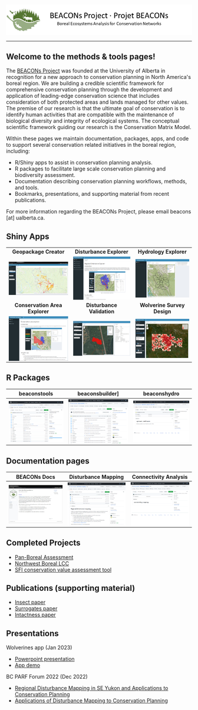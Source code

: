 <center><img src="pics/bp_banner.png" alt="BEACONs Project"></center>
<hr>

## Welcome to the methods & tools pages!

The [BEACONs Project](https://beaconsproject.ualberta.ca/) was founded at the University of Alberta in recognition for a new approach to conservation planning in North America's boreal region. We are building a credible scientific framework for comprehensive conservation planning through the development and application of leading-edge conservation science that includes consideration of both protected areas and lands managed for other values. The premise of our research is that the ultimate goal of conservation is to identify human activities that are compatible with the maintenance of biological diversity and integrity of ecological systems. The conceptual scientific framework guiding our research is the Conservation Matrix Model.

Within these pages we maintain documentation, packages, apps, and code to support several conservation related initiatives in the boreal region, including:
* R/Shiny apps to assist in conservation planning analysis.
* R packages to facilitate large scale conservation planning and biodiversity assessment.
* Documentation describing conservation planning workflows, methods, and tools.
* Bookmarks, presentations, and supporting material from recent publications.

For more information regarding the BEACONs Project, please email beacons [at] ualberta.ca.

## Shiny Apps

|  |  |  |
| :---: | :---: | :---: |
| **Geopackage Creator** | **Disturbance Explorer** | **Hydrology Explorer** |
|<a href="https://beaconsproject.shinyapps.io/geopackage_creator/" target="_blank"><img align="center" src="pics/geopackage_creator.jpg" width="300"></a> | <a href="https://beaconsproject.shinyapps.io/disturbance_explorer/" target="_blank"><img align="center" src="pics/regional_disturbance_explorer.png" width="300"></a> | <a href="https://beaconsproject.shinyapps.io/beaconshydro_explorer/" target="_blank"><img align="center" src="pics/hydrology_explorer.jpg" width="300"></a> |
| **Conservation Area Explorer** | **Disturbance Validation** | **Wolverine Survey Design** |
| <a href="https://beaconsproject.shinyapps.io/conservation_area_explorer" target="_blank"><img align="center" src="pics/conservation_area_explorer.png" width="300"></a> | <a href="https://beaconsproject.shinyapps.io/disturbance_validation/" target="_blank"><img align="center" src="pics/disturbance_validation.jpg" width="300"></a> | <a href="https://beaconsproject.shinyapps.io/wolverines/" target="_blank"><img align="center" src="pics/wolverines.png" width="300"></a> |

## R Packages

| **beaconstools** | **beaconsbuilder]** | **beaconshydro** |
| :---: | :---: | :---: |
| <a href="https://github.com/beaconsproject/beaconstools"><img align="center" src="pics/beaconstools.png" width="300"></a> | <a href="https://github.com/beaconsproject/beaconsbuilder"><img align="center" src="pics/beaconsbuilder.png" width="300"></a> | <a href="https://github.com/beaconsproject/beaconshydro"><img align="center" src="pics/BEACONs-upstream-catchments.png" width="300"></a> |

## Documentation pages

| **BEACONs Docs** | **Disturbance Mapping** | **Connectivity Analysis** |
| :---: | :---: | :---: |
| <a href="https://beaconsproject.github.io/beacons_docs/"><img align="center" src="pics/beacons_docs.jpg" width="300"></a> | <a href="https://github.com/beaconsproject/disturbance_mapping"><img align="center" src="pics/disturbance_mapping.png" width="300"></a> | <a href="https://github.com/beaconsproject/connectivity_analysis"><img align="center" src="pics/connectivity_analysis.png" width="300"></a> |

## Completed Projects

- [Pan-Boreal Assessment](https://pba.ualberta.ca)
- [Northwest Boreal LCC](https://nwb.ualberta.ca)
- [SFI conservation value assessment tool](https://borealbirds.ca/conservation-value-assessment-tool/)

## Publications (supporting material)

- [Insect paper](https://github.com/beaconsproject/insect-mdr-simulation)
- [Surrogates paper](https://github.com/prvernier/surrogates)
- [Intactness paper](https://github.com/prvernier/intactness)

## Presentations

Wolverines app (Jan 2023)

- [Powerpoint presentation](https://drive.google.com/file/d/15REnFhUNNPtEkyuAeVzRciYvhtz50ZDP/view)
- [App demo](https://www.youtube.com/watch?v=fgQ3PaJIXsg)

BC PARF Forum 2022 (Dec 2022)

- [Regional Disturbance Mapping in SE Yukon and Applications to Conservation Planning](https://cpcil.ca/bcparf-2022-concurrent-conservation-case-studies/)
- [Applications of Disturbance Mapping to Conservation Planning](https://cpcil.ca/bcparf-2022-concurrent-conservation-case-studies/)
